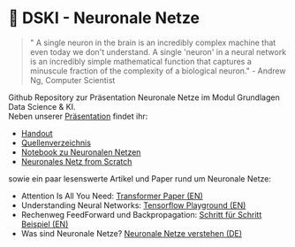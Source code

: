 # 🧠 DSKI - Neuronale Netze

> " A single neuron in the brain is an incredibly complex machine that even today we don't understand. A single 'neuron' in a neural network is an incredibly simple mathematical function that captures a minuscule fraction of the complexity of a biological neuron." - Andrew Ng, Computer Scientist 

Github Repository zur Präsentation Neuronale Netze im Modul Grundlagen Data Science & KI. 
<br> Neben unserer [Präsentation](https://github.com/janmeuser/DSKI_Neuronale_Netze/blob/460fc7d928faaa6e7de4ffdae915b451a8798292/Neuronale-Netzwerke-Pra%CC%88sentation.pdf) findet ihr:
- [Handout](https://github.com/janmeuser/DSKI_Neuronale_Netze/blob/b1c42c3cd89e45e53965b614be15138dec651cc8/Handout-Neuronale-Netze.pdf)
- [Quellenverzeichnis](https://github.com/janmeuser/DSKI_Neuronale_Netze/blob/cd15be1c23a5f592b4c2fea11842f2d8ad4a9b25/Literaturverzeichnis-Neuronale-Netze.pdf)
- [Notebook zu Neuronalen Netzen ](https://github.com/janmeuser/DSKI_Neuronale_Netze/blob/b28c850c002d7b58abb62ed771c24cefbaf27002/NN_Example.ipynb)
- [Neuronales Netz from Scratch](https://github.com/janmeuser/DSKI_Neuronale_Netze/blob/951b600ac10919f49f78a4ea6807faa95dfcb398/scratchNet.py)

sowie ein paar lesenswerte Artikel und Paper rund um Neuronale Netze:
- Attention Is All You Need: [Transformer Paper (EN)](https://arxiv.org/abs/1706.03762)
- Understanding Neural Networks: [Tensorflow Playground (EN)](https://cloud.google.com/blog/products/ai-machine-learning/understanding-neural-networks-with-tensorflow-playground?hl=en)
- Rechenweg FeedForward und Backpropagation: [Schritt für Schritt Beispiel (EN)](https://mattmazur.com/2015/03/17/a-step-by-step-backpropagation-example/)
- Was sind Neuronale Netze? [Neuronale Netze verstehen (DE)](https://www.tomorrow.bio/de/post/was-sind-neuronale-netze-2023-05-4469138951-ai)
